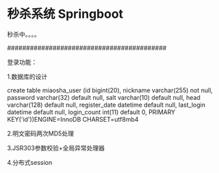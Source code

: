 # 秒杀系统 Springboot

秒杀中。。。。

##########################################

登录功能：

1.数据库的设计

create table miaosha_user (id bigint(20), nickname varchar(255) not null, password varchar(32) default null, salt varchar(10) default null, head varchar(128) default null, register_date datetime default null, last_login datetime default null, login_count int(11) default 0, PRIMARY KEY('id'))ENGINE=InnoDB CHARSET=utf8mb4

2.明文密码两次MD5处理

3.JSR303参数校验+全局异常处理器

4.分布式session
